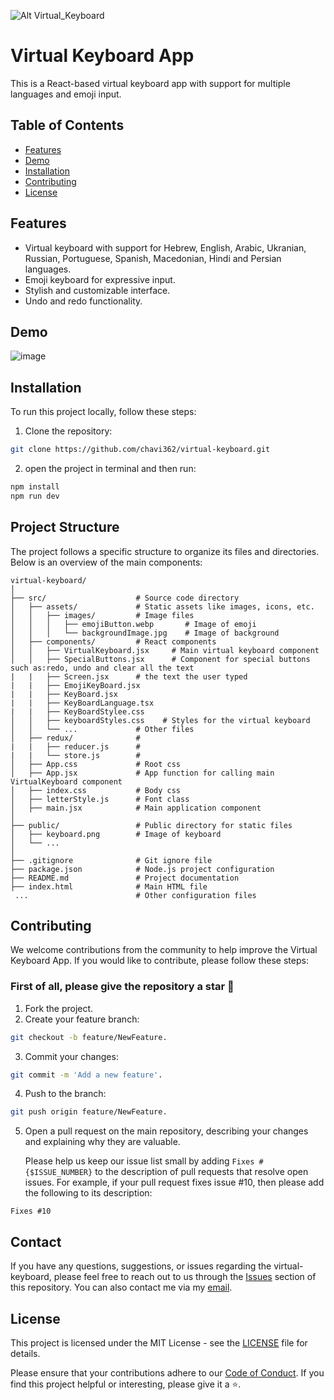 ![Alt Virtual_Keyboard](https://github.com/solvman/virtual-keyboard/assets/4379350/947b49ba-c81d-484b-ae95-044452553101)

# Virtual Keyboard App

This is a React-based virtual keyboard app with support for multiple languages and emoji input.

## Table of Contents

-   [Features](#features)
-   [Demo](#demo)
-   [Installation](#installation)
-   [Contributing](#contributing)
-   [License](#license)

## Features

-   Virtual keyboard with support for Hebrew, English, Arabic, Ukranian, Russian, Portuguese, Spanish, Macedonian, Hindi and Persian languages.
-   Emoji keyboard for expressive input.
-   Stylish and customizable interface.
-   Undo and redo functionality.

## Demo

![image](./src/assets/images/demo-image-new.JPG)

## Installation

To run this project locally, follow these steps:

1. Clone the repository:

```bash
git clone https://github.com/chavi362/virtual-keyboard.git
```

2. open the project in terminal and then run:

```bash
npm install
npm run dev
```

## Project Structure

The project follows a specific structure to organize its files and directories. Below is an overview of the main components:

```plaintext
virtual-keyboard/
│
├── src/                    # Source code directory
│   ├── assets/             # Static assets like images, icons, etc.
│   │   ├── images/         # Image files
│   │   │   ├── emojiButton.webp       # Image of emoji
│   │   │   └── backgroundImage.jpg    # Image of background
│   ├── components/         # React components
│   │   ├── VirtualKeyboard.jsx     # Main virtual keyboard component
│   │   ├── SpecialButtons.jsx      # Component for special buttons such as:redo, undo and clear all the text
|   |   ├── Screen.jsx      # the text the user typed
|   |   ├── EmojiKeyBoard.jsx
|   |   ├── KeyBoard.jsx
|   |   ├── KeyBoardLanguage.tsx
|   |   ├── KeyBoardStylee.css
│   │   ├── keyboardStyles.css    # Styles for the virtual keyboard
│   │   └── ...             # Other files
│   ├── redux/              # 
|   |   ├── reducer.js      # 
|   |   └── store.js        # 
│   ├── App.css             # Root css
│   ├── App.jsx             # App function for calling main VirtualKeyboard component
│   ├── index.css           # Body css
│   ├── letterStyle.js      # Font class
│   ├── main.jsx            # Main application component
│
├── public/                 # Public directory for static files
│   ├── keyboard.png        # Image of keyboard
│   └── ...
│
├── .gitignore              # Git ignore file
├── package.json            # Node.js project configuration
├── README.md               # Project documentation
├── index.html              # Main HTML file
 ...                        # Other configuration files
```

## Contributing

We welcome contributions from the community to help improve the Virtual Keyboard App. If you would like to contribute, please follow these steps:
<br>

### First of all, please give the repository a star 🌟

1. Fork the project.
2. Create your feature branch:

```bash
git checkout -b feature/NewFeature.
```

3. Commit your changes:

```bash
git commit -m 'Add a new feature'.
```

4. Push to the branch:

```bash
git push origin feature/NewFeature.
```

5. Open a pull request on the main repository, describing your changes and explaining why they are valuable.

   Please help us keep our issue list small by adding `Fixes #{$ISSUE_NUMBER}` to the description of pull requests that resolve open issues.
   For example, if your pull request fixes issue #10, then please add the following to its description:

```
Fixes #10
```
## Contact

If you have any questions, suggestions, or issues regarding the virtual-keyboard, 
please feel free to reach out to us through the [Issues](https://github.com/chavi362/virtual-keyboard/issues) section of this repository.
You can also contact me via my [email](mailto:chavideveloper@gmail.com).

## License


This project is licensed under the MIT License - see the [LICENSE](/LICENSE) file for details.

Please ensure that your contributions adhere to our [Code of Conduct](CODE_OF_CONDUCT.md). If you find this project helpful or interesting, please give it a ⭐️.
